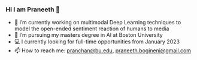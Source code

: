 ### Hi I am Praneeth 👋

<!--
**praneethchandraa/praneethchandraa** is a ✨ _special_ ✨ repository because its `README.md` (this file) appears on your GitHub profile.

Here are some ideas to get you started:

- 🔭 I’m currently working on ...
- 🌱 I’m currently learning ...
- 👯 I’m looking to collaborate on ...
- 🤔 I’m looking for help with ...
- 💬 Ask me about ...
- 📫 How to reach me: ...
- 😄 Pronouns: ...
- ⚡ Fun fact: ...
-->

- 🔭 I’m currently working on multimodal Deep Learning techniques to model the open-ended sentiment reaction of humans to media
- 🌱 I’m pursuing my masters degree in AI at Boston University
- 💻 I currently looking for full-time opportunities from January 2023
- 📫 How to reach me: [pranchan@bu.edu](pranchan@bu.edu), [praneeth.bogineni@gmail.com](praneeth.bogineni@gmail.com)


##


